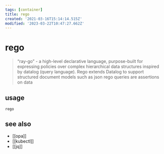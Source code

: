 ```yaml
---
tags: [container]
title: rego
created: '2021-03-16T15:14:14.515Z'
modified: '2023-03-22T10:47:27.662Z'
---
```


# rego

> “ray-go” - a high-level declarative language, purpose-built for expressing policies over complex hierarchical data structures
> inspired by datalog (query language). Rego extends Datalog to support structured document models such as json
> rego queries are assertions on data

## usage

```rego
rego
```

## see also

- [[opa]]
- [[kubectl]]
- [[jq]]
